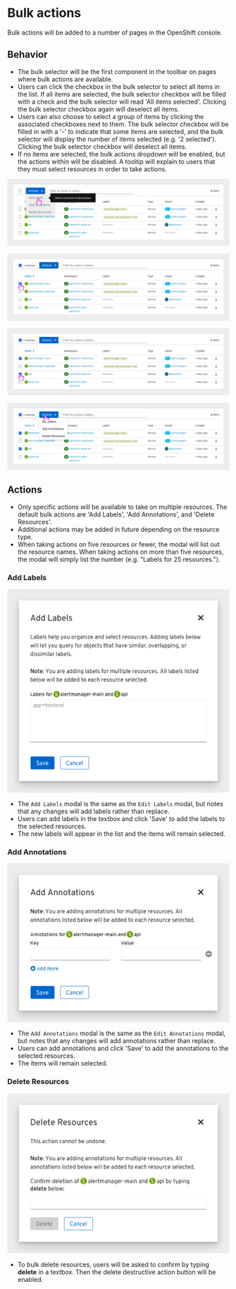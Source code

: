 # Bulk actions

Bulk actions will be added to a number of pages in the OpenShift console.


## Behavior
* The bulk selector will be the first component in the toolbar on pages where bulk actions are available.
* Users can click the checkbox in the bulk selector to select all items in the list. If all items are selected, the bulk selector checkbox will be filled with a check and the bulk selector will read 'All items selected'. Clicking the bulk selector checkbox again will deselect all items.
* Users can also choose to select a group of items by clicking the associated checkboxes next to them. The bulk selector checkbox will be filled in with a '-' to indicate that some items are selected, and the bulk selector will display the number of items selected (e.g. '2 selected'). Clicking the bulk selector checkbox will deselect all items.
* If no items are selected, the bulk actions dropdown will be enabled, but the actions within will be disabled. A tooltip will explain to users that they must select resources in order to take actions.

![1](img/1.png)

![2](img/2.png)

![3](img/3.png)

![4](img/4.png)

## Actions
* Only specific actions will be available to take on multiple resources. The default bulk actions are 'Add Labels', 'Add Annotations', and 'Delete Resources'.
* Additional actions may be added in future depending on the resource type.
* When taking actions on five resources or fewer, the modal will list out the resource names. When taking actions on more than five resources, the modal will simply list the number (e.g. "Labels for 25 resources.").

### Add Labels
![5](img/add-labels.png)
* The `Add Labels` modal is the same as the `Edit Labels` modal, but notes that any changes will add labels rather than replace.
* Users can add labels in the textbox and click 'Save' to add the labels to the selected resources.
* The new labels will appear in the list and the items will remain selected.

### Add Annotations
![6](img/add-annotations.png)
* The `Add Annotations` modal is the same as the `Edit Annotations` modal, but notes that any changes will add annotations rather than replace.
* Users can add annotations and click 'Save' to add the annotations to the selected resources.
* The items will remain selected.

### Delete Resources
![6](img/delete-resources.png)
* To bulk delete resources, users will be asked to confirm by typing **delete** in a textbox. Then the delete destructive action button will be enabled.
